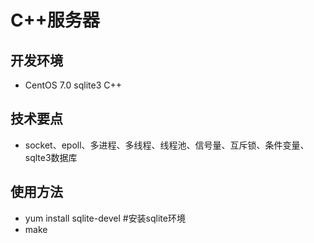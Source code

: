 # C++服务器
## 开发环境
- CentOS 7.0 sqlite3 C++
## 技术要点
- socket、epoll、多进程、多线程、线程池、信号量、互斥锁、条件变量、sqlte3数据库
## 使用方法
- yum install sqlite-devel #安装sqlite环境
- make
